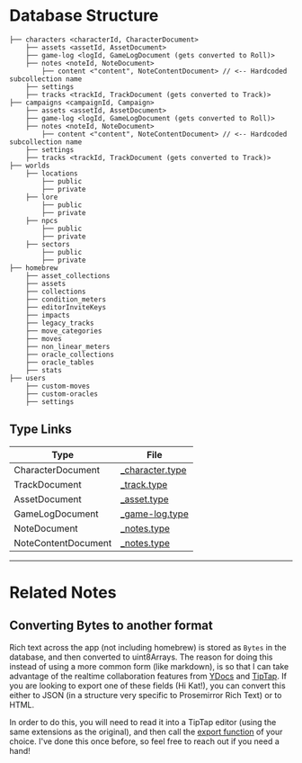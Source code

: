 # Database Structure

```
├── characters <characterId, CharacterDocument>
    ├── assets <assetId, AssetDocument>
    ├── game-log <logId, GameLogDocument (gets converted to Roll)>
    ├── notes <noteId, NoteDocument>
        ├── content <"content", NoteContentDocument> // <-- Hardcoded subcollection name
    ├── settings
    ├── tracks <trackId, TrackDocument (gets converted to Track)>
├── campaigns <campaignId, Campaign>
    ├── assets <assetId, AssetDocument>
    ├── game-log <logId, GameLogDocument (gets converted to Roll)>
    ├── notes <noteId, NoteDocument>
        ├── content <"content", NoteContentDocument> // <-- Hardcoded subcollection name
    ├── settings
    ├── tracks <trackId, TrackDocument (gets converted to Track)>
├── worlds
    ├── locations
        ├── public
        ├── private
    ├── lore
        ├── public
        ├── private
    ├── npcs
        ├── public
        ├── private
    ├── sectors
        ├── public
        ├── private
├── homebrew
    ├── asset_collections
    ├── assets
    ├── collections
    ├── condition_meters
    ├── editorInviteKeys
    ├── impacts
    ├── legacy_tracks
    ├── move_categories
    ├── moves
    ├── non_linear_meters
    ├── oracle_collections
    ├── oracle_tables
    ├── stats
├── users
    ├── custom-moves
    ├── custom-oracles
    ├── settings
```

## Type Links

| Type                | File                                               |
| ------------------- | -------------------------------------------------- |
| CharacterDocument   | [\_character.type](./character/_character.type.ts) |
| TrackDocument       | [\_track.type](./tracks/_track.type.ts)            |
| AssetDocument       | [\_asset.type](./assets/_asset.type.ts)            |
| GameLogDocument     | [\_game-log.type](./game-log/_game-log.type.ts)    |
| NoteDocument        | [\_notes.type](./notes/_notes.type.ts)             |
| NoteContentDocument | [\_notes.type](./notes/_notes.type.ts)             |

---

# Related Notes

## Converting Bytes to another format

Rich text across the app (not including homebrew) is stored as `Bytes` in the database, and then converted to uint8Arrays.
The reason for doing this instead of using a more common form (like markdown), is so that I can take advantage of the realtime collaboration features from [YDocs](https://yjs.dev/) and [TipTap](https://tiptap.dev/docs/editor/guide/output#introduction).
If you are looking to export one of these fields (Hi Kat!), you can convert this either to JSON (in a structure very specific to Prosemirror Rich Text) or to HTML.

In order to do this, you will need to read it into a TipTap editor (using the same extensions as the original), and then call the [export function](https://tiptap.dev/docs/editor/guide/output#introduction) of your choice.
I've done this once before, so feel free to reach out if you need a hand!

